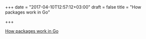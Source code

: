 +++
date = "2017-04-10T12:57:12+03:00"
draft = false
title = "How packages work in Go"

+++

<p><a href="https://golangbot.com/packages">How packages work in Go</a></p>